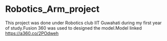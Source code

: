 # Robotics_Arm_project
This project was done under Robotics club IIT Guwahati during my first year of study.Fusion 360 was used to designed the model.Model linked https://a360.co/2POdweh 
